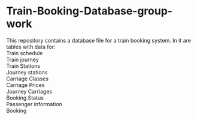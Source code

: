 # Train-Booking-Database-group-work
This repository contains a database file for a train booking system. In it are tables with data for:<br> Train schedule <br> Train journey <br> Train Stations <br>
Journey stations <br> Carriage Classes <br> Carriage Prices <br> Journey Carriages <br> Booking Status <br> Passenger information <br> Booking
